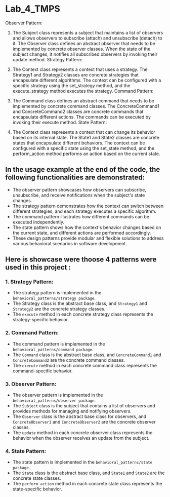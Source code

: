 # Lab_4_TMPS

Observer Pattern:

1. The Subject class represents a subject that maintains a list of observers and allows observers to subscribe (attach) and unsubscribe (detach) to it.
The Observer class defines an abstract observer that needs to be implemented by concrete observer classes.
When the state of the subject changes, it notifies all subscribed observers by invoking their update method.
Strategy Pattern:

2. The Context class represents a context that uses a strategy.
The Strategy1 and Strategy2 classes are concrete strategies that encapsulate different algorithms.
The context can be configured with a specific strategy using the set_strategy method, and the execute_strategy method executes the strategy.
Command Pattern:

3. The Command class defines an abstract command that needs to be implemented by concrete command classes.
The ConcreteCommand1 and ConcreteCommand2 classes are concrete commands that encapsulate different actions.
The commands can be executed by invoking their execute method.
State Pattern:

4. The Context class represents a context that can change its behavior based on its internal state.
The State1 and State2 classes are concrete states that encapsulate different behaviors.
The context can be configured with a specific state using the set_state method, and the perform_action method performs an action based on the current state.

## In the usage example at the end of the code, the following functionalities are demonstrated:

* The observer pattern showcases how observers can subscribe, unsubscribe, and receive notifications when the subject's state changes.
* The strategy pattern demonstrates how the context can switch between different strategies, and each strategy executes a specific algorithm.
* The command pattern illustrates how different commands can be executed independently.
* The state pattern shows how the context's behavior changes based on the current state, and different actions are performed accordingly.
* These design patterns provide modular and flexible solutions to address various behavioral scenarios in software development.


## Here is showcase were thoose 4 patterns were used in this project : 

### 1. Strategy Pattern:
* The strategy pattern is implemented in the `behavioral_patterns/strategy package`.
* The Strategy class is the abstract base class, and `Strategy1` and `Strategy2` are the concrete strategy classes.
* The `execute` method in each concrete strategy class represents the strategy-specific behavior.

### 2. Command Pattern:
* The command pattern is implemented in the `behavioral_patterns/command package`.
* The `Command` class is the abstract base class, and `ConcreteCommand1` and `ConcreteCommand2` are the concrete command classes.
* The `execute` method in each concrete command class represents the command-specific behavior.

### 3. Observer Pattern:
* The observer pattern is implemented in the `behavioral_patterns/observer package`.
* The `Subject` class is the subject that contains a list of observers and provides methods for managing and notifying observers.
* The `Observer` class is the abstract base class for observers, and `ConcreteObserver1` and `ConcreteObserver2` are the concrete observer classes.
* The `update` method in each concrete observer class represents the behavior when the observer receives an update from the subject.

### 4. State Pattern:
* The state pattern is implemented in the `behavioral_patterns/state package`.
* The `State` class is the abstract base class, and `State1` and `State2` are the concrete state classes.
* The `perform_action` method in each concrete state class represents the state-specific behavior.

